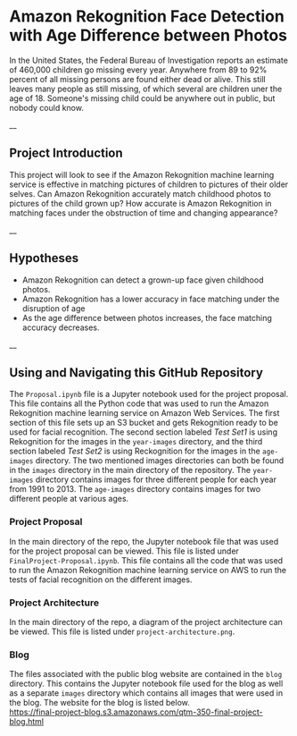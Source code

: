 # Amazon Rekognition Face Detection with Age Difference between Photos  

  In the United States, the Federal Bureau of Investigation reports an estimate of 460,000 children go missing every year. Anywhere from 89 to 92% percent of all missing persons are found either dead or alive. This still leaves many people as still missing, of which several are children uner the age of 18. Someone's missing child could be anywhere out in public, but nobody could know. 
  
__
 
## Project Introduction
  This project will look to see if the Amazon Rekognition machine learning service is effective in matching pictures of children to pictures of their older selves. Can Amazon Rekognition accurately match childhood photos to pictures of the child grown up? How accurate is Amazon Rekognition in matching faces under the obstruction of time and changing appearance?

__

## Hypotheses
  * Amazon Rekognition can detect a grown-up face given childhood photos.
  * Amazon Rekognition has a lower accuracy in face matching under the disruption of age
  * As the age difference between photos increases, the face matching accuracy decreases. 

__

## Using and Navigating this GitHub Repository
  The `Proposal.ipynb` file is a Jupyter notebook used for the project proposal. This file contains all the Python code that was used to run the Amazon Rekognition machine learning service on Amazon Web Services. The first section of this file sets up an S3 bucket and gets Rekognition ready to be used for facial recognition. The second section labeled *Test Set1* is using Rekognition for the images in the `year-images` directory, and the third section labeled *Test Set2* is using Reckognition for the images in the `age-images` directory. The two mentioned images directories can both be found in the `images` directory in the main directory of the repository. The `year-images` directory contains images for three different people for each year from 1991 to 2013. The `age-images` directory contains images for two different people at various ages. 
  
### Project Proposal
  In the main directory of the repo, the Jupyter notebook file that was used for the project proposal can be viewed. This file is listed under `FinalProject-Proposal.ipynb`. This file contains all the code that was used to run the Amazon Rekognition machine learning service on AWS to run the tests of facial recognition on the different images.
  
### Project Architecture
  In the main directory of the repo, a diagram of the project architecture can be viewed. This file is listed under `project-architecture.png`.

### Blog  
  The files associated with the public blog website are contained in the `blog` directory. This contains the Jupyter notebook file used for the blog as well as a separate `images` directory which contains all images that were used in the blog. The website for the blog is listed below.  
https://final-project-blog.s3.amazonaws.com/qtm-350-final-project-blog.html
